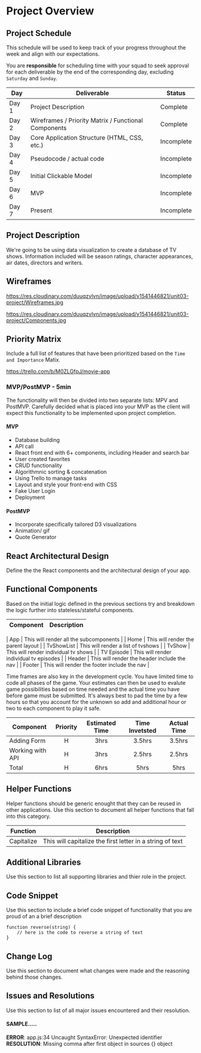 # Project Overview

## Project Schedule

This schedule will be used to keep track of your progress throughout the week and align with our expectations.  

You are **responsible** for scheduling time with your squad to seek approval for each deliverable by the end of the corresponding day, excluding `Saturday` and `Sunday`.

|  Day | Deliverable | Status
|---|---| ---|
|Day 1| Project Description | Complete
|Day 2| Wireframes / Priority Matrix / Functional Components | Complete
|Day 3| Core Application Structure (HTML, CSS, etc.) | Incomplete
|Day 4| Pseudocode / actual code | Incomplete
|Day 5| Initial Clickable Model  | Incomplete
|Day 6| MVP | Incomplete
|Day 7| Present | Incomplete


## Project Description

We're going to be using data visualization to create a database of TV shows. Information included will be season ratings, character appearances, air dates, directors and writers.

## Wireframes

https://res.cloudinary.com/duuqzvlvn/image/upload/v1541446821/unit03-project/Wireframes.jpg

https://res.cloudinary.com/duuqzvlvn/image/upload/v1541446821/unit03-project/Components.jpg


## Priority Matrix

Include a full list of features that have been prioritized based on the `Time and Importance` Matix.  

https://trello.com/b/M0ZLGfpJ/movie-app

### MVP/PostMVP - 5min

The functionality will then be divided into two separate lists: MPV and PostMVP.  Carefully decided what is placed into your MVP as the client will expect this functionality to be implemented upon project completion.  

#### MVP 

- Database building
- API call
- React front end with 6+ components, including Header and search bar
- User created favorites
- CRUD functionality
- Algorithmnic sorting & concatenation
- Using Trello to manage tasks
- Layout and style your front-end with CSS
- Fake User Login
- Deployment

#### PostMVP 

- Incorporate specifically tailored D3 visualizations
- Animation/ gif
- Quote Generator

## React Architectural Design

Define the the React components and the architectural design of your app.

## Functional Components

Based on the initial logic defined in the previous sections try and breakdown the logic further into stateless/stateful components. 

| Component | Description | 
| --- | :---: |  

| App | This will render all the subcomponents | 
| Home | This will render the parent layout | 
| TvShowList | This will render a list of tvshows | 
| TvShow | This will render individual tv shows | 
| TV Episode | This will render individual tv episodes | 
| Header | This will render the header include the nav | 
| Footer | This will render the footer include the nav | 


Time frames are also key in the development cycle.  You have limited time to code all phases of the game.  Your estimates can then be used to evalute game possibilities based on time needed and the actual time you have before game must be submitted. It's always best to pad the time by a few hours so that you account for the unknown so add and additional hour or two to each component to play it safe.

| Component | Priority | Estimated Time | Time Invetsted | Actual Time |
| --- | :---: |  :---: | :---: | :---: |
| Adding Form | H | 3hrs| 3.5hrs | 3.5hrs |
| Working with API | H | 3hrs| 2.5hrs | 2.5hrs |
| Total | H | 6hrs| 5hrs | 5hrs |

## Helper Functions
Helper functions should be generic enought that they can be reused in other applications. Use this section to document all helper functions that fall into this category.

| Function | Description | 
| --- | :---: |  
| Capitalize | This will capitalize the first letter in a string of text | 

## Additional Libraries
 Use this section to list all supporting libraries and thier role in the project. 

## Code Snippet

Use this section to include a brief code snippet of functionality that you are proud of an a brief description  

```
function reverse(string) {
	// here is the code to reverse a string of text
}
```

## Change Log
 Use this section to document what changes were made and the reasoning behind those changes.  

## Issues and Resolutions
 Use this section to list of all major issues encountered and their resolution.

#### SAMPLE.....
**ERROR**: app.js:34 Uncaught SyntaxError: Unexpected identifier                                
**RESOLUTION**: Missing comma after first object in sources {} object
